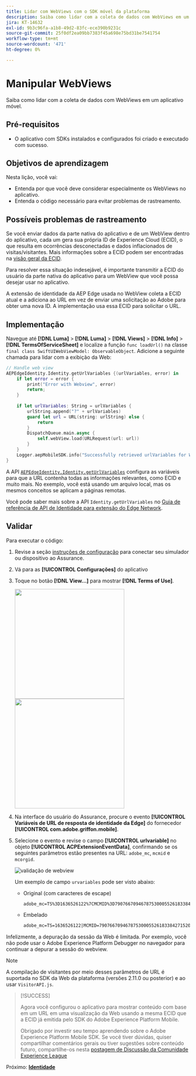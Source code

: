 ```yaml
---
title: Lidar com WebViews com o SDK móvel da plataforma
description: Saiba como lidar com a coleta de dados com WebViews em um aplicativo móvel.
jira: KT-14632
exl-id: 9b3c96fa-a1b8-49d2-83fc-ece390b9231c
source-git-commit: 25f0df2ea09bb7383f45a698e75bd31be7541754
workflow-type: tm+mt
source-wordcount: '471'
ht-degree: 0%

---
```


# Manipular WebViews

Saiba como lidar com a coleta de dados com WebViews em um aplicativo móvel.

## Pré-requisitos

* O aplicativo com SDKs instalados e configurados foi criado e executado com sucesso.

## Objetivos de aprendizagem

Nesta lição, você vai:

* Entenda por que você deve considerar especialmente os WebViews no aplicativo.
* Entenda o código necessário para evitar problemas de rastreamento.

## Possíveis problemas de rastreamento

Se você enviar dados da parte nativa do aplicativo e de um WebView dentro do aplicativo, cada um gera sua própria ID de Experience Cloud (ECID), o que resulta em ocorrências desconectadas e dados inflacionados de visitas/visitantes. Mais informações sobre a ECID podem ser encontradas na [visão geral da ECID](https://experienceleague.adobe.com/docs/experience-platform/identity/ecid.html?lang=en).

Para resolver essa situação indesejável, é importante transmitir a ECID do usuário da parte nativa do aplicativo para um WebView que você possa desejar usar no aplicativo.

A extensão de identidade da AEP Edge usada no WebView coleta a ECID atual e a adiciona ao URL em vez de enviar uma solicitação ao Adobe para obter uma nova ID. A implementação usa essa ECID para solicitar o URL.

## Implementação

Navegue até **[!DNL Luma]** > **[!DNL Luma]** > **[!DNL Views]** > **[!DNL Info]** > **[!DNL TermsOfServiceSheet]** e localize a função `func loadUrl()` na classe `final class SwiftUIWebViewModel: ObservableObject`. Adicione a seguinte chamada para lidar com a exibição da Web:

```swift
// Handle web view
AEPEdgeIdentity.Identity.getUrlVariables {(urlVariables, error) in
    if let error = error {
        print("Error with Webview", error)
        return;
    }
    
    if let urlVariables: String = urlVariables {
        urlString.append("?" + urlVariables)
        guard let url = URL(string: urlString) else {
            return
        }
        DispatchQueue.main.async {
            self.webView.load(URLRequest(url: url))
        }
    }
    Logger.aepMobileSDK.info("Successfully retrieved urlVariables for WebView, final URL: \(urlString)")
}
```

A API [`AEPEdgeIdentity.Identity.getUrlVariables`](https://developer.adobe.com/client-sdks/documentation/identity-for-edge-network/api-reference/#geturlvariables) configura as variáveis para que a URL contenha todas as informações relevantes, como ECID e muito mais. No exemplo, você está usando um arquivo local, mas os mesmos conceitos se aplicam a páginas remotas.

Você pode saber mais sobre a API `Identity.getUrlVariables` no [Guia de referência de API de Identidade para extensão do Edge Network](https://developer.adobe.com/client-sdks/documentation/identity-for-edge-network/api-reference/#geturlvariables).

## Validar

Para executar o código:

1. Revise a seção [instruções de configuração](assurance.md#connecting-to-a-session) para conectar seu simulador ou dispositivo ao Assurance.
1. Vá para as **[!UICONTROL Configurações]** do aplicativo
1. Toque no botão **[!DNL View...]** para mostrar **[!DNL Terms of Use]**.

   <img src="./assets/tou1.png" width="300" /> <img src="./assets/tou2.png" width="300" />

1. Na interface do usuário do Assurance, procure o evento **[!UICONTROL Variáveis de URL de resposta de identidade da Edge]** do fornecedor **[!UICONTROL com.adobe.griffon.mobile]**.
1. Selecione o evento e revise o campo **[!UICONTROL urlvariable]** no objeto **[!UICONTROL ACPExtensionEventData]**, confirmando se os seguintes parâmetros estão presentes na URL: `adobe_mc`, `mcmid` e `mcorgid`.

   ![validação de webview](assets/webview-validation.png)

   Um exemplo de campo `urvariables` pode ser visto abaixo:

   * Original (com caracteres de escape)

     ```html
     adobe_mc=TS%3D1636526122%7CMCMID%3D79076670946787530005526183384271520749%7CMCORGID%3D7ABB3E6A5A7491460A495D61%40AdobeOrg
     ```

   * Embelado

     ```html
     adobe_mc=TS=1636526122|MCMID=79076670946787530005526183384271520749|MCORGID=7ABB3E6A5A7491460A495D61@AdobeOrg
     ```

Infelizmente, a depuração da sessão da Web é limitada. Por exemplo, você não pode usar o Adobe Experience Platform Debugger no navegador para continuar a depurar a sessão do webview.

>[!NOTE]
>
>A compilação de visitantes por meio desses parâmetros de URL é suportada no SDK da Web da plataforma (versões 2.11.0 ou posterior) e ao usar `VisitorAPI.js`.


>[!SUCCESS]
>
>Agora você configurou o aplicativo para mostrar conteúdo com base em um URL em uma visualização da Web usando a mesma ECID que a ECID já emitida pelo SDK do Adobe Experience Platform Mobile.
>
>Obrigado por investir seu tempo aprendendo sobre o Adobe Experience Platform Mobile SDK. Se você tiver dúvidas, quiser compartilhar comentários gerais ou tiver sugestões sobre conteúdo futuro, compartilhe-os nesta [postagem de Discussão da Comunidade Experience League](https://experienceleaguecommunities.adobe.com/t5/adobe-experience-platform-data/tutorial-discussion-implement-adobe-experience-cloud-in-mobile/td-p/443796)

Próximo: **[Identidade](identity.md)**
